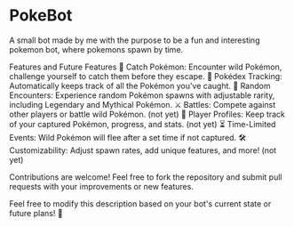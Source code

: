 # PokeBot

A small bot made by me with the purpose to be a fun and interesting pokemon bot, where pokemons spawn by time. 

Features and Future Features
🐾 Catch Pokémon: Encounter wild Pokémon, challenge yourself to catch them before they escape.
📖 Pokédex Tracking: Automatically keeps track of all the Pokémon you've caught.
🎲 Random Encounters: Experience random Pokémon spawns with adjustable rarity, including Legendary and Mythical Pokémon.
⚔️ Battles: Compete against other players or battle wild Pokémon. (not yet)
🧭 Player Profiles: Keep track of your captured Pokémon, progress, and stats. (not yet)
⏳ Time-Limited Events: Wild Pokémon will flee after a set time if not captured.
🛠️ Customizability: Adjust spawn rates, add unique features, and more! (not yet)

Contributions are welcome! Feel free to fork the repository and submit pull requests with your improvements or new features.

Feel free to modify this description based on your bot's current state or future plans! 🚀
